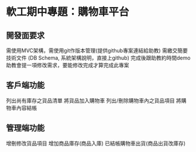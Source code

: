 # 軟工期中專題：購物車平台
## 開發面要求
需使用MVC架構，需使用git作版本管理(提供github專案連結給助教)
需繳交簡要技術文件 (DB Schema, 系統架構說明，直接上github)
完成後跟助教約時間demo
助教會提一項修改需求，要能修改完成才算完成此專案
## 客戶端功能
列出尚有庫存之貨品清單
將貨品加入購物車
列出/刪除購物車內之貨品項目
將購物車內容結帳
## 管理端功能
增刪修改貨品項目
增加商品庫存(商品入庫)
已結帳購物車出貨(商品出貨改庫存)



